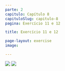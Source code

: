 ```yaml
---
parte: 2
capitulo: Capítulo 8
capituloSlug: capitulo-8
pagina: Exercício 11 e 12

title: Exercício 11 e 12

page-layout: exercise
image:

---
```


<img src="{{site.baseurl}}/assets/graphics/content/2_1_3_11.png"/>
<img src="{{site.baseurl}}/assets/graphics/content/2_1_3_12.png"/>
